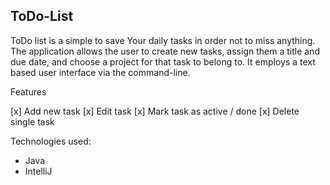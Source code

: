 ## ToDo-List

ToDo list is a simple to save Your daily tasks in order not to miss anything. The application allows the user to create new tasks, assign them a title and due date, and choose a project for that task to belong to. It employs a text based user interface via the command-line.


Features

[x] Add new task
[x] Edit task
[x] Mark task as active / done
[x] Delete single task


Technologies used:

- Java
- IntelliJ

